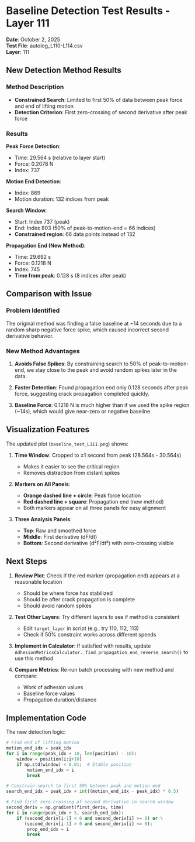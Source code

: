 # Baseline Detection Test Results - Layer 111

**Date**: October 2, 2025  
**Test File**: autolog_L110-L114.csv  
**Layer**: 111

## New Detection Method Results

### Method Description
- **Constrained Search**: Limited to first 50% of data between peak force and end of lifting motion
- **Detection Criterion**: First zero-crossing of second derivative after peak force

### Results

**Peak Force Detection**:
- Time: 29.564 s (relative to layer start)
- Force: 0.2078 N
- Index: 737

**Motion End Detection**:
- Index: 869
- Motion duration: 132 indices from peak

**Search Window**:
- Start: Index 737 (peak)
- End: Index 803 (50% of peak-to-motion-end = 66 indices)
- **Constrained region**: 66 data points instead of 132

**Propagation End (New Method)**:
- Time: 29.692 s
- Force: 0.1218 N
- Index: 745
- **Time from peak**: 0.128 s (8 indices after peak)

## Comparison with Issue

### Problem Identified
The original method was finding a false baseline at ~14 seconds due to a random sharp negative force spike, which caused incorrect second derivative behavior.

### New Method Advantages

1. **Avoids False Spikes**: By constraining search to 50% of peak-to-motion-end, we stay close to the peak and avoid random spikes later in the data.

2. **Faster Detection**: Found propagation end only 0.128 seconds after peak force, suggesting crack propagation completed quickly.

3. **Baseline Force**: 0.1218 N is much higher than if we used the spike region (~14s), which would give near-zero or negative baseline.

## Visualization Features

The updated plot (`baseline_test_L111.png`) shows:

1. **Time Window**: Cropped to ±1 second from peak (28.564s - 30.564s)
   - Makes it easier to see the critical region
   - Removes distraction from distant spikes

2. **Markers on All Panels**:
   - **Orange dashed line + circle**: Peak force location
   - **Red dashed line + square**: Propagation end (new method)
   - Both markers appear on all three panels for easy alignment

3. **Three Analysis Panels**:
   - **Top**: Raw and smoothed force
   - **Middle**: First derivative (dF/dt)
   - **Bottom**: Second derivative (d²F/dt²) with zero-crossing visible

## Next Steps

1. **Review Plot**: Check if the red marker (propagation end) appears at a reasonable location
   - Should be where force has stabilized
   - Should be after crack propagation is complete
   - Should avoid random spikes

2. **Test Other Layers**: Try different layers to see if method is consistent
   - Edit `target_layer` in script (e.g., try 110, 112, 113)
   - Check if 50% constraint works across different speeds

3. **Implement in Calculator**: If satisfied with results, update `AdhesionMetricsCalculator._find_propagation_end_reverse_search()` to use this method

4. **Compare Metrics**: Re-run batch processing with new method and compare:
   - Work of adhesion values
   - Baseline force values
   - Propagation duration/distance

## Implementation Code

The new detection logic:

```python
# Find end of lifting motion
motion_end_idx = peak_idx
for i in range(peak_idx + 10, len(position) - 10):
    window = position[i:i+10]
    if np.std(window) < 0.01:  # Stable position
        motion_end_idx = i
        break

# Constrain search to first 50% between peak and motion end
search_end_idx = peak_idx + int((motion_end_idx - peak_idx) * 0.5)

# Find first zero-crossing of second derivative in search window
second_deriv = np.gradient(first_deriv, time)
for i in range(peak_idx + 5, search_end_idx):
    if (second_deriv[i-1] < 0 and second_deriv[i] >= 0) or \
       (second_deriv[i-1] > 0 and second_deriv[i] <= 0):
        prop_end_idx = i
        break
```
